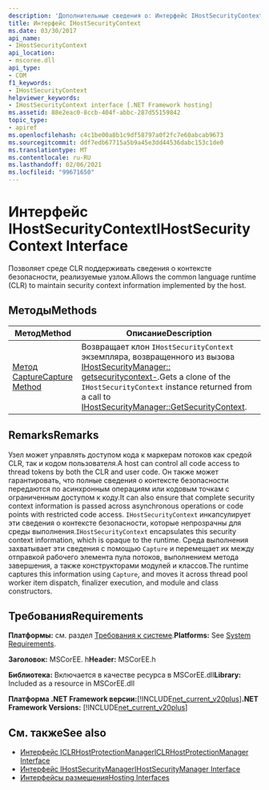 ```yaml
---
description: 'Дополнительные сведения о: Интерфейс IHostSecurityContext'
title: Интерфейс IHostSecurityContext
ms.date: 03/30/2017
api_name:
- IHostSecurityContext
api_location:
- mscoree.dll
api_type:
- COM
f1_keywords:
- IHostSecurityContext
helpviewer_keywords:
- IHostSecurityContext interface [.NET Framework hosting]
ms.assetid: 88e2eac0-8ccb-404f-abbc-287d55159842
topic_type:
- apiref
ms.openlocfilehash: c4c1be00a8b1c9df58797a0f2fc7e60abcab9673
ms.sourcegitcommit: ddf7edb67715a5b9a45e3dd44536dabc153c1de0
ms.translationtype: MT
ms.contentlocale: ru-RU
ms.lasthandoff: 02/06/2021
ms.locfileid: "99671650"
---
```

# <a name="ihostsecuritycontext-interface"></a><span data-ttu-id="a0089-103">Интерфейс IHostSecurityContext</span><span class="sxs-lookup"><span data-stu-id="a0089-103">IHostSecurityContext Interface</span></span>

<span data-ttu-id="a0089-104">Позволяет среде CLR поддерживать сведения о контексте безопасности, реализуемые узлом.</span><span class="sxs-lookup"><span data-stu-id="a0089-104">Allows the common language runtime (CLR) to maintain security context information implemented by the host.</span></span>  
  
## <a name="methods"></a><span data-ttu-id="a0089-105">Методы</span><span class="sxs-lookup"><span data-stu-id="a0089-105">Methods</span></span>  
  
|<span data-ttu-id="a0089-106">Метод</span><span class="sxs-lookup"><span data-stu-id="a0089-106">Method</span></span>|<span data-ttu-id="a0089-107">Описание</span><span class="sxs-lookup"><span data-stu-id="a0089-107">Description</span></span>|  
|------------|-----------------|  
|[<span data-ttu-id="a0089-108">Метод Capture</span><span class="sxs-lookup"><span data-stu-id="a0089-108">Capture Method</span></span>](ihostsecuritycontext-capture-method.md)|<span data-ttu-id="a0089-109">Возвращает клон `IHostSecurityContext` экземпляра, возвращенного из вызова [IHostSecurityManager:: getsecuritycontext-](ihostsecuritymanager-getsecuritycontext-method.md).</span><span class="sxs-lookup"><span data-stu-id="a0089-109">Gets a clone of the `IHostSecurityContext` instance returned from a call to [IHostSecurityManager::GetSecurityContext](ihostsecuritymanager-getsecuritycontext-method.md).</span></span>|  
  
## <a name="remarks"></a><span data-ttu-id="a0089-110">Remarks</span><span class="sxs-lookup"><span data-stu-id="a0089-110">Remarks</span></span>  

 <span data-ttu-id="a0089-111">Узел может управлять доступом кода к маркерам потоков как средой CLR, так и кодом пользователя.</span><span class="sxs-lookup"><span data-stu-id="a0089-111">A host can control all code access to thread tokens by both the CLR and user code.</span></span> <span data-ttu-id="a0089-112">Он также может гарантировать, что полные сведения о контексте безопасности передаются по асинхронным операциям или кодовым точкам с ограниченным доступом к коду.</span><span class="sxs-lookup"><span data-stu-id="a0089-112">It can also ensure that complete security context information is passed across asynchronous operations or code points with restricted code access.</span></span> <span data-ttu-id="a0089-113">`IHostSecurityContext` инкапсулирует эти сведения о контексте безопасности, которые непрозрачны для среды выполнения.</span><span class="sxs-lookup"><span data-stu-id="a0089-113">`IHostSecurityContext` encapsulates this security context information, which is opaque to the runtime.</span></span> <span data-ttu-id="a0089-114">Среда выполнения захватывает эти сведения с помощью `Capture` и перемещает их между отправкой рабочего элемента пула потоков, выполнением метода завершения, а также конструкторами модулей и классов.</span><span class="sxs-lookup"><span data-stu-id="a0089-114">The runtime captures this information using `Capture`, and moves it across thread pool worker item dispatch, finalizer execution, and module and class constructors.</span></span>  
  
## <a name="requirements"></a><span data-ttu-id="a0089-115">Требования</span><span class="sxs-lookup"><span data-stu-id="a0089-115">Requirements</span></span>  

 <span data-ttu-id="a0089-116">**Платформы:** см. раздел [Требования к системе](../../get-started/system-requirements.md).</span><span class="sxs-lookup"><span data-stu-id="a0089-116">**Platforms:** See [System Requirements](../../get-started/system-requirements.md).</span></span>  
  
 <span data-ttu-id="a0089-117">**Заголовок:** MSCorEE. h</span><span class="sxs-lookup"><span data-stu-id="a0089-117">**Header:** MSCorEE.h</span></span>  
  
 <span data-ttu-id="a0089-118">**Библиотека:** Включается в качестве ресурса в MSCorEE.dll</span><span class="sxs-lookup"><span data-stu-id="a0089-118">**Library:** Included as a resource in MSCorEE.dll</span></span>  
  
 <span data-ttu-id="a0089-119">**Платформа .NET Framework версии:**[!INCLUDE[net_current_v20plus](../../../../includes/net-current-v20plus-md.md)]</span><span class="sxs-lookup"><span data-stu-id="a0089-119">**.NET Framework Versions:** [!INCLUDE[net_current_v20plus](../../../../includes/net-current-v20plus-md.md)]</span></span>  
  
## <a name="see-also"></a><span data-ttu-id="a0089-120">См. также</span><span class="sxs-lookup"><span data-stu-id="a0089-120">See also</span></span>

- [<span data-ttu-id="a0089-121">Интерфейс ICLRHostProtectionManager</span><span class="sxs-lookup"><span data-stu-id="a0089-121">ICLRHostProtectionManager Interface</span></span>](iclrhostprotectionmanager-interface.md)
- [<span data-ttu-id="a0089-122">Интерфейс IHostSecurityManager</span><span class="sxs-lookup"><span data-stu-id="a0089-122">IHostSecurityManager Interface</span></span>](ihostsecuritymanager-interface.md)
- [<span data-ttu-id="a0089-123">Интерфейсы размещения</span><span class="sxs-lookup"><span data-stu-id="a0089-123">Hosting Interfaces</span></span>](hosting-interfaces.md)
